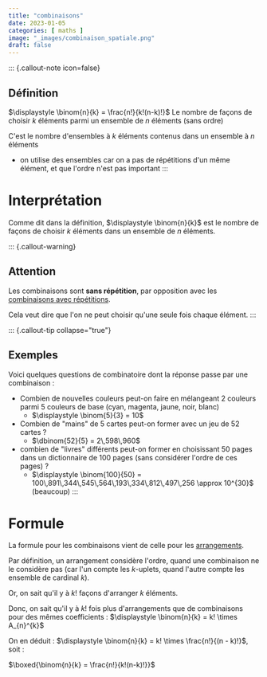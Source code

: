```yaml
---
title: "combinaisons"
date: 2023-01-05
categories: [ maths ]
image: "_images/combinaison_spatiale.png"
draft: false
---
```


::: {.callout-note icon=false} 
## Définition
$\displaystyle \binom{n}{k} = \frac{n!}{k!(n-k)!}$
Le nombre de façons de choisir $k$ éléments parmi un ensemble de $n$ éléments (sans ordre)

C'est le nombre d'ensembles à $k$ éléments contenus dans un ensemble à $n$ éléments
 - on utilise des ensembles car on a pas de répétitions d'un même élément, et que l'ordre n'est pas important
:::

# Interprétation

Comme dit dans la définition, $\displaystyle \binom{n}{k}$ est le nombre de façons de choisir $k$ éléments dans un ensemble de $n$ éléments.

::: {.callout-warning}
## Attention

Les combinaisons sont **sans répétition**, par opposition avec les [combinaisons avec répétitions](https://fr.wikipedia.org/wiki/Combinaison_avec_r%C3%A9p%C3%A9tition).

Cela veut dire que l'on ne peut choisir qu'une seule fois chaque élément.
:::

::: {.callout-tip collapse="true"}
## Exemples
Voici quelques questions de combinatoire dont la réponse passe par une combinaison :

 - Combien de nouvelles couleurs peut-on faire en mélangeant 2 couleurs parmi 5 couleurs de base (cyan, magenta, jaune, noir, blanc)
     - $\displaystyle \binom{5}{3} = 10$
 - Combien de "mains" de 5 cartes peut-on former avec un jeu de 52 cartes ?
     - $\dbinom{52}{5} = 2\,598\,960$
 - combien de "livres" différents peut-on former en choisissant 50 pages dans un dictionnaire de $100$ pages (sans considérer l'ordre de ces pages) ?
     - $\displaystyle \binom{100}{50} = 100\,891\,344\,545\,564\,193\,334\,812\,497\,256 \approx 10^{30}$ (beaucoup)
:::


# Formule

La formule pour les combinaisons vient de celle pour les [arrangements](arrangements.md).

Par définition, un arrangement considère l'ordre, quand une combinaison ne le considère pas (car l'un compte les $k$-uplets, quand l'autre compte les ensemble de cardinal $k$).

Or, on sait qu'il y à $k!$ façons d'arranger $k$ éléments.

Donc, on sait qu'il y à $k!$ fois plus d'arrangements que de combinaisons pour des mêmes coefficients : $\displaystyle \binom{n}{k} = k! \times A_{n}^{k}$

On en déduit : $\displaystyle \binom{n}{k} = k! \times \frac{n!}{(n - k)!}$, soit :

$\boxed{\binom{n}{k} = \frac{n!}{k!(n-k)!}}$


